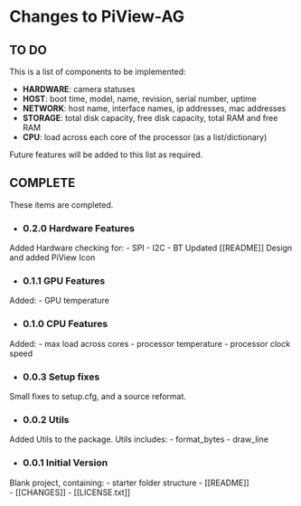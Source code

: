 # Changes to PiView-AG
## TO DO
This is a list of components to be implemented:

- **HARDWARE**: camera statuses
- **HOST**: boot time, model, name, revision, serial number, uptime
- **NETWORK**: host name, interface names, ip addresses, mac addresses
- **STORAGE**: total disk capacity, free disk capacity, total RAM and free RAM
- **CPU**: load across each core of the processor (as a list/dictionary)

Future features will be added to this list as required.

## COMPLETE
These items are completed.




- ### 0.2.0 Hardware Features
Added Hardware checking for:
	- SPI
	- I2C
	- BT
Updated [[README]]
Design and added PiView Icon

- ### 0.1.1 GPU Features
Added:
	- GPU temperature

- ### 0.1.0 CPU Features
Added:
	- max load across cores
	- processor temperature
	- processor clock speed

- ### 0.0.3 Setup fixes
Small fixes to setup.cfg, and a source reformat.

- ### 0.0.2 Utils
Added Utils to the package. Utils includes:
	- format_bytes
	- draw_line

- ### 0.0.1 Initial Version
Blank project, containing:
	- starter folder structure
	- [[README]]  
	- [[CHANGES]]
	- [[LICENSE.txt]]